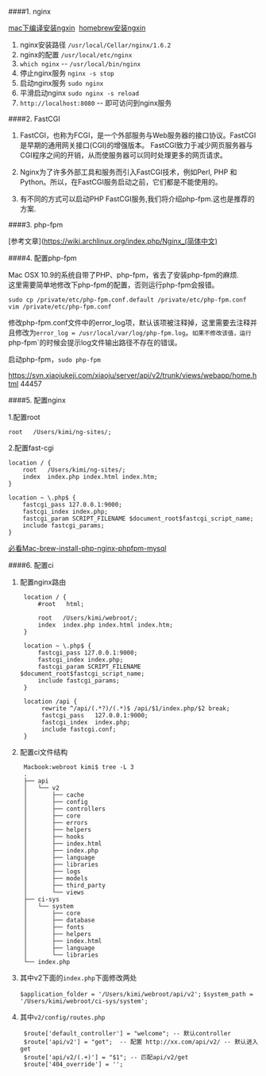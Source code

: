 ####1. nginx

[mac下编译安装ngxin](http://www.kazaff.me/2013/07/18/%E5%9C%A8mac-os-x-10-9%E4%B8%8A%E7%BC%96%E8%AF%91%E5%AE%89%E8%A3%85nginx/)
&nbsp;[homebrew安装ngxin](http://learnaholic.me/2012/10/10/installing-nginx-in-mac-os-x-mountain-lion/)

1. nginx安装路径 `/usr/local/Cellar/nginx/1.6.2`
2. nginx的配置 `/usr/local/etc/nginx`
3. `which nginx` -- `/usr/local/bin/nginx`
3. 停止nginx服务 `nginx -s stop`
4. 启动nginx服务 `sudo nginx`
5. 平滑启动nginx `sudo nginx -s reload`
6. `http://localhost:8080` -- 即可访问到nginx服务

####2. FastCGI

1. FastCGI，也称为FCGI，是一个外部服务与Web服务器的接口协议。FastCGI是早期的通用网关接口(CGI)的增强版本。 FastCGI致力于减少网页服务器与CGI程序之间的开销，从而使服务器可以同时处理更多的网页请求。

2. Nginx为了许多外部工具和服务而引入FastCGI技术，例如Perl, PHP 和 Python。所以，在FastCGI服务启动之前，它们都是不能使用的。

3. 有不同的方式可以启动PHP FastCGI服务,我们将介绍php-fpm.这也是推荐的方案.

####3. php-fpm

[参考文章](https://wiki.archlinux.org/index.php/Nginx_(简体中文)

####4. 配置php-fpm

Mac OSX 10.9的系统自带了PHP、php-fpm，省去了安装php-fpm的麻烦.    
这里需要简单地修改下php-fpm的配置，否则运行php-fpm会报错。

	sudo cp /private/etc/php-fpm.conf.default /private/etc/php-fpm.conf
	vim /private/etc/php-fpm.conf

修改php-fpm.conf文件中的error_log项，默认该项被注释掉，这里需要去注释并且修改为`error_log = /usr/local/var/log/php-fpm.log`。`如果不修改该值，运行`php-fpm`的时候会提示log文件输出路径不存在的错误。

启动php-fpm，`sudo php-fpm`

https://svn.xiaojukeji.com/xiaoju/server/api/v2/trunk/views/webapp/home.html 44457

####5. 配置nginx

1.配置root
       
    root   /Users/kimi/ng-sites/;

2.配置fast-cgi

	location / {
	    root   /Users/kimi/ng-sites/;
	    index  index.php index.html index.htm;
	}
	
	location ~ \.php$ {
	    fastcgi_pass 127.0.0.1:9000;
	    fastcgi_index index.php;
	    fastcgi_param SCRIPT_FILENAME $document_root$fastcgi_script_name;
	    include fastcgi_params;
	}

[必看Mac-brew-install-php-nginx-phpfpm-mysql](http://my.oschina.net/chen0dgax/blog/190161)

####6. 配置ci

1. 配置nginx路由

        location / {
            #root   html;

            root   /Users/kimi/webroot/;
            index  index.php index.html index.htm;
        }

        location ~ \.php$ {
            fastcgi_pass 127.0.0.1:9000;
            fastcgi_index index.php;
            fastcgi_param SCRIPT_FILENAME $document_root$fastcgi_script_name;
            include fastcgi_params;
        }

        location /api {
             rewrite ^/api/(.*?)/(.*)$ /api/$1/index.php/$2 break;
             fastcgi_pass   127.0.0.1:9000;
             fastcgi_index  index.php;
             include fastcgi.conf;
        }
        
2. 配置ci文件结构
		
		Macbook:webroot kimi$ tree -L 3
		.
		├── api
		│   └── v2
		│       ├── cache
		│       ├── config
		│       ├── controllers
		│       ├── core
		│       ├── errors
		│       ├── helpers
		│       ├── hooks
		│       ├── index.html
		│       ├── index.php
		│       ├── language
		│       ├── libraries
		│       ├── logs
		│       ├── models
		│       ├── third_party
		│       └── views
		├── ci-sys
		│   └── system
		│       ├── core
		│       ├── database
		│       ├── fonts
		│       ├── helpers
		│       ├── index.html
		│       ├── language
		│       └── libraries
		└── index.php
		
3. 其中v2下面的`index.php`下面修改两处

	 `$application_folder = '/Users/kimi/webroot/api/v2';`
	 `$system_path = '/Users/kimi/webroot/ci-sys/system';`
	 
4. 其中`v2/config/routes.php`
	 
		$route['default_controller'] = "welcome"; -- 默认controller
		$route['api/v2'] = "get";  -- 配置 http://xx.com/api/v2/ -- 默认进入get
		$route['api/v2/(.+)'] = "$1"; -- 匹配api/v2/get
		$route['404_override'] = ''; 
		
		